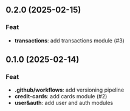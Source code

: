 ## 0.2.0 (2025-02-15)

### Feat

- **transactions**: add transactions module (#3)

## 0.1.0 (2025-02-14)

### Feat

- **.github/workflows**: add versioning pipeline
- **credit-cards**: add cards module (#2)
- **user&auth**: add user and auth modules
